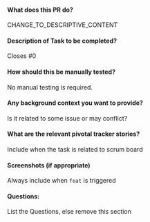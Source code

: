 #### What does this PR do?
CHANGE_TO_DESCRIPTIVE_CONTENT

#### Description of Task to be completed?
Closes #0

#### How should this be manually tested?
No manual testing is required.

#### Any background context you want to provide?
Is it related to some issue or may conflict?

#### What are the relevant pivotal tracker stories?
Include when the task is related to scrum board

#### Screenshots (if appropriate)
Always include when `feat` is triggered

#### Questions:
List the Questions, else remove this section